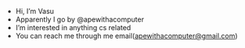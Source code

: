 - Hi, I’m Vasu
- Apparently I go by @apewithacomputer 
- I’m interested in anything cs related
- You can reach me through me email(apewithacomputer@gmail.com)
